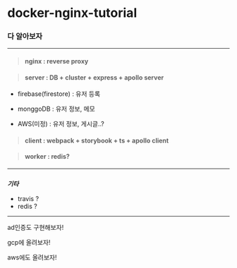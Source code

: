 # docker-nginx-tutorial

### 다 알아보자

---

> #### nginx : reverse proxy

> #### server : DB + cluster + express + apollo server

-   firebase(firestore) : 유저 등록

-   monggoDB : 유저 정보, 메모

-   AWS(미정) : 유저 정보, 게시글..?

> #### client : webpack + storybook + ts + apollo client

> #### worker : redis?

---

### **_`기타`_**

-   travis ?
-   redis ?

---

ad인증도 구현해보자!

gcp에 올려보자!

aws에도 올려보자!
